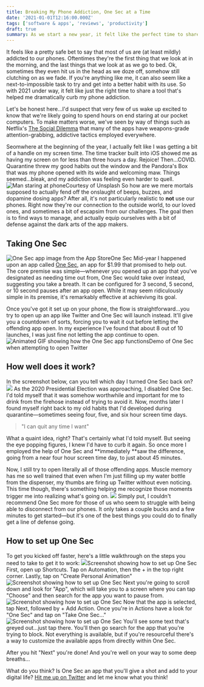 ```yaml
---
title: Breaking My Phone Addiction, One Sec at a Time
date: '2021-01-01T12:16:00.000Z'
tags: ['software & apps', 'reviews', 'productivity']
draft: true
summary: As we start a new year, it felt like the perfect time to share a tool that's helped me dramatically curb my phone addiction…
---
```


It feels like a pretty safe bet to say that most of us are (at least mildly) addicted to our phones. Oftentimes they're the first thing that we look at in the morning, and the last things that we look at as we go to bed. Ok, sometimes they even hit us in the head as we doze off, somehow still clutching on as we fade. If you're anything like me, it can also seem like a next-to-impossible task to try and get into a better habit with its use. So with 2021 under way, it felt like just the right time to share a tool that's helped me dramatically curb my phone addiction.

Let's be honest here…I'd suspect that very few of us wake up excited to know that we're likely going to spend hours on end staring at our pocket computers. To make matters worse, we've seen by way of things such as Netflix's [The Social Dilemma](https://www.netflix.com/title/81254224) that many of the apps have weapons-grade attention-grabbing, addictive tactics employed everywhere.

Seomwhere at the beginning of the year, I actually felt like I was getting a bit of a handle on my screen time. The time tracker built into iOS showed me as having my screen on for less than three hours a day. Rejoice! Then…COVID. Quarantine threw my good habits out the window and the Pandora's Box that was my phone opened with its wide and welcoming maw. Things seemed…bleak, and my addiction was feeling even harder to quell.
![Man staring at phone](__GHOST_URL__/content/images/2020/12/image.png)Courtesy of Unsplash
So how are we mere mortals supposed to actually fend off the onslaught of beeps, buzzes, and dopamine dosing apps? After all, it's not particularly realistic to **not** use our phones. Right now they're our connection to the outside world, to our loved ones, and sometimes a bit of escapsim from our challenges. The goal then is to find ways to manage, and actually equip ourselves with a bit of defense against the dark arts of the app makers.

## Taking One Sec

![One Sec app image from the App Store](__GHOST_URL__/content/images/2020/12/CleanShot-2020-12-31-at-17.32.25@2x.png)One Sec
Mid-year I happened upon an app called [One Sec](https://apps.apple.com/us/app/one-sec-take-a-deep-breath/id1532875441), an app for $1.99 that promised to help out. The core premise was simple—whenever you opened up an app that you've designated as needing time out from, One Sec would take over instead, suggesting you take a breath. It can be configured for 3 second, 5 second, or 10 second pauses after an app open. While it may seem ridiculously simple in its premise, it's remarkably effective at achievivng its goal.

Once you've got it set up on your phone, the flow is straightforward…you try to open up an app like Twitter and One Sec will launch instead. It'll give you a countdown of sorts, forcing you to wait it out before letting the offending app open. In my experience I've found that about 8 out of 10 launches, I was just fine not letting the app continue to open.
![Animated GIF showing how the One Sec app functions](__GHOST_URL__/content/images/2020/12/Image.gif)Demo of One Sec when attempting to open Twitter

## How well does it work?

In the screenshot below, can you tell which day I turned One Sec back on?
![](__GHOST_URL__/content/images/2020/12/IMG_0727.jpeg)
As the 2020 Presidential Election was approaching, I disabled One Sec. I'd told myself that it was somehow worthwhile and important for me to drink from the firehose instead of trying to avoid it. Now, months later I found myself right back to my old habits that I'd developed during quarantine—sometimes seeing four, five, and six hour screen time days.

> "I can quit any time I want"

What a quaint idea, right? That's certainly what I'd told myself. But seeing the eye popping figures, I knew I'd have to curb it again. So once more I employed the help of One Sec and **immediately **saw the difference, going from a near four hour screen time day, to just about 45 minutes.

Now, I still try to open literally all of those offending apps. Muscle memory has me so well trained that even when I'm just filling up my water bottle from the dispenser, my thumbs are firing up Twitter without even noticing. This time though, there's something helping me recognize those moments trigger me into realizing what's going on.
![](__GHOST_URL__/content/images/2020/12/deep-breath.png)
Simply put, I couldn't recommend One Sec more for those of us who seem to struggle with being able to disconnect from our phones. It only takes a couple bucks and a few minutes to get started—but it's one of the best things you could do to finally get a line of defense going.

## How to set up One Sec

To get you kicked off faster, here's a little walkthrough on the steps you need to take to get it to work:
![](__GHOST_URL__/content/images/2020/12/Image-1.png)Screenshot showing how to set up One Sec
First, open up Shortcuts. Tap on Automation, then the + in the top right corner. Lastly, tap on "Create Personal Animation"
![Screenshot showing how to set up One Sec](__GHOST_URL__/content/images/2020/12/Image--1--1.png)
Next you're going to scroll down and look for "App", which will take you to a screen where you can tap "Choose" and then search for the app you want to pause from.
![Screenshot showing how to set up One Sec](__GHOST_URL__/content/images/2020/12/Image--2-.png)
Now that the app is selected, tap Next, followed by + Add Action. Once you're in Actions have a look for "One Sec" and tap on "Take One Sec…"
![Screenshot showing how to set up One Sec](__GHOST_URL__/content/images/2020/12/Image--3-.png)
You'll see some text that's greyed out…just tap there. You'll then go search for the app that you're trying to block. Not everything is available, but if you're resourceful there's a way to customize the available apps from directly within One Sec.

After you hit "Next" you're done! And you're well on your way to some deep breaths…

What do you think? Is One Sec an app that you'll give a shot and add to your digital life? [Hit me up on Twitter](https://twitter.com/mg) and let me know what you think!
